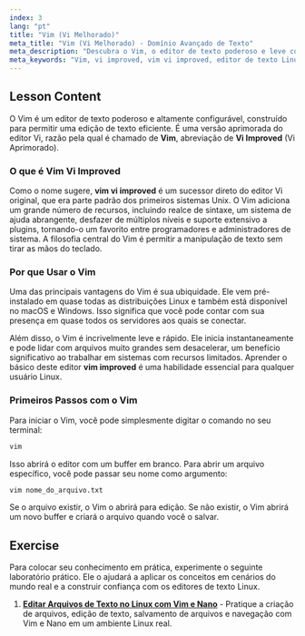 ```yaml
---
index: 3
lang: "pt"
title: "Vim (Vi Melhorado)"
meta_title: "Vim (Vi Melhorado) - Domínio Avançado de Texto"
meta_description: "Descubra o Vim, o editor de texto poderoso e leve conhecido como vi improved. Esta lição apresenta os conceitos essenciais do vim vi improved, uma ferramenta pré-instalada na maioria dos sistemas Linux."
meta_keywords: "Vim, vi improved, vim vi improved, editor de texto Linux, tutorial Vim, editor Vi, vim melhorado, comandos Linux"
---
```


## Lesson Content

O Vim é um editor de texto poderoso e altamente configurável, construído para permitir uma edição de texto eficiente. É uma versão aprimorada do editor Vi, razão pela qual é chamado de **Vim**, abreviação de **Vi Improved** (Vi Aprimorado).

### O que é Vim Vi Improved

Como o nome sugere, **vim vi improved** é um sucessor direto do editor Vi original, que era parte padrão dos primeiros sistemas Unix. O Vim adiciona um grande número de recursos, incluindo realce de sintaxe, um sistema de ajuda abrangente, desfazer de múltiplos níveis e suporte extensivo a plugins, tornando-o um favorito entre programadores e administradores de sistema. A filosofia central do Vim é permitir a manipulação de texto sem tirar as mãos do teclado.

### Por que Usar o Vim

Uma das principais vantagens do Vim é sua ubiquidade. Ele vem pré-instalado em quase todas as distribuições Linux e também está disponível no macOS e Windows. Isso significa que você pode contar com sua presença em quase todos os servidores aos quais se conectar.

Além disso, o Vim é incrivelmente leve e rápido. Ele inicia instantaneamente e pode lidar com arquivos muito grandes sem desacelerar, um benefício significativo ao trabalhar em sistemas com recursos limitados. Aprender o básico deste editor **vim improved** é uma habilidade essencial para qualquer usuário Linux.

### Primeiros Passos com o Vim

Para iniciar o Vim, você pode simplesmente digitar o comando no seu terminal:

```bash
vim
```

Isso abrirá o editor com um buffer em branco. Para abrir um arquivo específico, você pode passar seu nome como argumento:

```bash
vim nome_do_arquivo.txt
```

Se o arquivo existir, o Vim o abrirá para edição. Se não existir, o Vim abrirá um novo buffer e criará o arquivo quando você o salvar.

## Exercise

Para colocar seu conhecimento em prática, experimente o seguinte laboratório prático. Ele o ajudará a aplicar os conceitos em cenários do mundo real e a construir confiança com os editores de texto Linux.

1. **[Editar Arquivos de Texto no Linux com Vim e Nano](https://labex.io/pt/labs/comptia-edit-text-files-in-linux-with-vim-and-nano-591076)** - Pratique a criação de arquivos, edição de texto, salvamento de arquivos e navegação com Vim e Nano em um ambiente Linux real.
